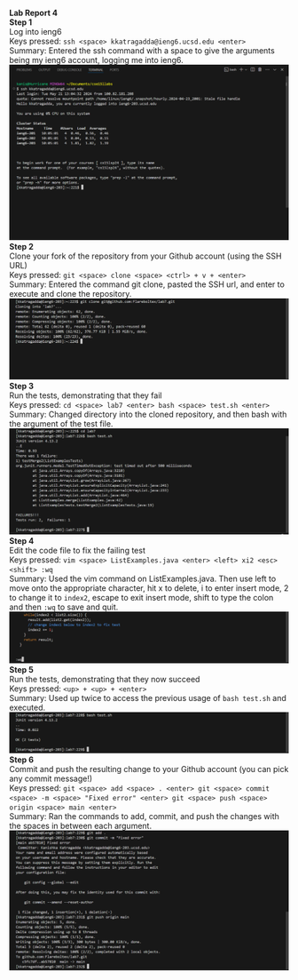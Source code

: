 <b>Lab Report 4 <br></b>
<b>Step 1 <br></b>
Log into ieng6 <br>
Keys pressed: `ssh <space> kkatragadda@ieng6.ucsd.edu <enter>` <br>
Summary: Entered the ssh command with a space to give the arguments being my ieng6 account, logging me into ieng6. <br>
![Image](LB-RP-4-1.png)<br>
<b>Step 2 <br></b>
Clone your fork of the repository from your Github account (using the SSH URL)<br>
Keys pressed: `git <space> clone <space> <ctrl> + v + <enter>`<br>
Summary: Entered the command git clone, pasted the SSH url, and enter to execute and clone the repository. 
![Image](LB-RP-4-2.png)<br>
<b>Step 3 <br></b>
Run the tests, demonstrating that they fail<br>
Keys pressed: `cd <space> lab7 <enter> bash <space> test.sh <enter>`<br>
Summary: Changed directory into the cloned repository, and then bash with the argument of the test file.<br>
![Image](LB-RP-4-3.png)<br>
<b>Step 4 <br></b>
Edit the code file to fix the failing test<br>
Keys pressed: `vim <space> ListExamples.java <enter> <left> xi2 <esc> <shift> :wq` <br>
Summary: Used the vim command on ListExamples.java. Then use left to move onto the appropriate character, hit x to delete, i to enter insert mode, 2 to change it to `index2`, escape to exit insert mode, shift to type the colon and then `:wq` to save and quit. 
![Image](LB-RP-4-4.png)<br>
<b>Step 5 <br></b>
Run the tests, demonstrating that they now succeed<br>
Keys pressed: `<up> + <up> + <enter>`<br>
Summary: Used up twice to access the previous usage of `bash test.sh` and executed. 
![Image](LB-RP-4-5.png)<br>
<b>Step 6 <br></b>
Commit and push the resulting change to your Github account (you can pick any commit message!)<br>
Keys pressed: `git <space> add <space> . <enter> git <space> commit <space> -m <space> "Fixed error" <enter> git <space> push <space> origin <space> main <enter>`<br>
Summary: Ran the commands to add, commit, and push the changes with the spaces in between each argument. 
![Image](LB-RP-4-6.png)<br>
